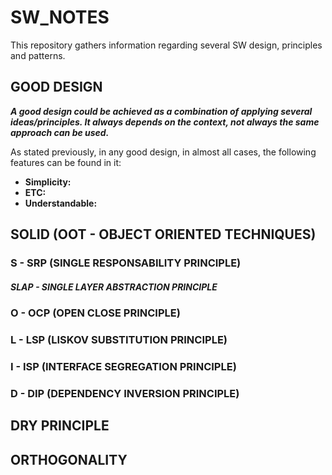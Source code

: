 # SW_NOTES
This repository gathers information regarding several SW design, principles and patterns.

## GOOD DESIGN
***A good design could be achieved as a combination of applying several ideas/principles. It always depends on the context, not always the same approach can be used.***

As stated previously, in any good design, in almost all cases, the following features can be found in it:

- **Simplicity:**
- **ETC:**
- **Understandable:**

## SOLID (OOT - OBJECT ORIENTED TECHNIQUES)

### S - SRP (SINGLE RESPONSABILITY PRINCIPLE)
##### SLAP - SINGLE LAYER ABSTRACTION PRINCIPLE
### O - OCP (OPEN CLOSE PRINCIPLE)
### L - LSP (LISKOV SUBSTITUTION PRINCIPLE)
### I - ISP (INTERFACE SEGREGATION PRINCIPLE)
### D - DIP (DEPENDENCY INVERSION PRINCIPLE)

## DRY PRINCIPLE

## ORTHOGONALITY

## 
